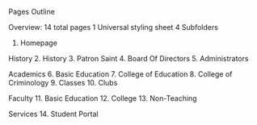 


Pages Outline

Overview:
14 total pages
1 Universal styling sheet
4 Subfolders

1. Homepage

History
2. History
3. Patron Saint
4. Board Of Directors
5. Administrators

Academics
6. Basic Education
7. College of Education
8. College of Criminology
9. Classes
10. Clubs

Faculty
11. Basic Education
12. College
13. Non-Teaching

Services
14. Student Portal
